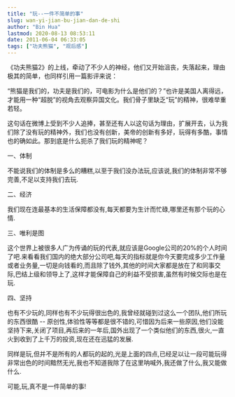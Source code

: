 ```yaml
---
title: "玩--一件不简单的事"
slug: wan-yi-jian-bu-jian-dan-de-shi
author: "Bin Hua"
lastmod: 2020-08-13 08:53:11
date: 2011-06-04 06:33:05
tags: ["功夫熊猫", "观后感"]
---
```




《功夫熊猫2》的上线，牵动了不少人的神经，他们又开始沮丧，失落起来，理由极其的简单，也同样引用一篇影评来说：

“熊猫是我们的，功夫是我们的，可电影为什么是他们的？”也许是美国人离得远，才能用一种“超脱”的视角去观察异国文化。我们骨子里缺乏“玩”的精神，很难举重若轻。

这句话在微博上受到不少人追捧，甚至还有人以这句话为理由，扩展开去，认为我们除了没有玩的精神外，我们也没有创新，美帝的创新有多好，玩得有多酷，事情也的确如此。那到底是什么扼杀了我们玩的精神呢？

一、体制

不能说我们的体制是多么的糟糕,以至于我们没办法玩,应该说,我们的体制非常不够完善,不足以支持我们去玩.

二、经济

我们现在连最基本的生活保障都没有,每天都要为生计而忙碌,哪里还有那个玩的心情.

三、唯利是图

这个世界上被很多人广为传诵的玩的代表,就应该是Google公司的20%的个人时间了吧.来看看我们国内的绝大部分公司吧,每天的指标就是你今天要完成多少工作量或者业务量,一切是向钱看的,而且除了钱外,其他的时间大家都是放在了和同事交际,巴结上级和领导上了,这样才能保障自己的利益不受损害,虽然有时候交际也是在玩.

四、坚持

也有不少玩的,同样也有不少玩得很出色的,我曾经就碰到过这么一个团队,他们所玩的东西很酷 -- 原创性,体验性等等都是很不错的,可惜因为后来一些原因,他们没能坚持下来,关闭了项目,再后来的一年后,国外出现了一个类似他们的东西,很火,一直火到收到了上千万的投资,现在还在迅猛的发展.

同样是玩,但并不是所有的人都玩的起的,光是上面的四点,已经足以让一段可能玩得非常出色的时间黯然无光,我也不知道我除了在这里呐喊外,我还做了什么,我又能做什么.

可能,玩,真不是一件简单的事!